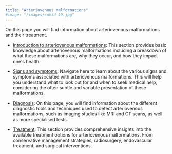 ```yaml
---
title: "Arteriovenous malformations"
#image: "/images/covid-19.jpg"
---
```


On this page you will find information about arteriovenous malformations and their treatment. 

* [Introduction to arteriovenous malformations](introduction): This section provides basic knowledge about arteriovenous malformations including a breakdown of what these malformations are, why they occur, and how they impact one's health.

* [Signs and symptoms](symptoms): Navigate here to learn about the various signs and symptoms associated with arteriovenous malformations. This will help you understand what to look out for and when to seek medical help, considering the often subtle and variable presentation of these malformations.

* [Diagnosis](diagnosis): On this page, you will find information about the different diagnostic tools and techniques used to detect arteriovenous malformations, such as imaging studies like MRI and CT scans, as well as more specialised tests.

* [Treatment](treatment): This section provides comprehensive insights into the available treatment options for arteriovenous malformations. From conservative management strategies, radiosurgery, endovascular treatment, and  surgical interventions.

